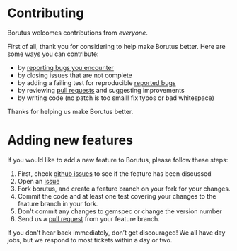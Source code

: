 # Contributing

Borutus welcomes contributions from *everyone*.

First of all, thank you for considering to help make Borutus better. Here are some ways you can contribute:

  - by [reporting bugs you encounter](https://github.com/bloom-solutions/borutus/issues/new)
  - by closing issues that are not complete
  - by adding a failing test for reproducible [reported bugs](https://github.com/bloom-solutions/borutus/issues)
  - by reviewing [pull requests](https://github.com/bloom-solutions/borutus/pulls) and suggesting improvements
  - by writing code (no patch is too small! fix typos or bad whitespace)

Thanks for helping us make Borutus better.

# Adding new features

If you would like to add a new feature to Borutus, please follow these steps:

  1. First, check [github issues](https://github.com/bloom-solutions/borutus/issues) to see if the feature has been discussed
  2. Open an [issue](https://github.com/bloom-solutions/borutus/issues)
  3. Fork borutus, and create a feature branch on your fork for your changes.
  4. Commit the code and at least one test covering your changes to the feature branch in your fork.
  5. Don't commit any changes to gemspec or change the version number
  6. Send us a [pull request](https://help.github.com/articles/using-pull-requests) from your feature branch.

If you don't hear back immediately, don’t get discouraged! We all have day jobs, but we respond to most tickets within a day or two.
